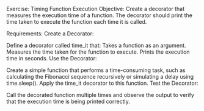 Exercise: Timing Function Execution
Objective: Create a decorator that measures the execution time of a function. The decorator should print the time taken to execute the function each time it is called.

Requirements:
Create a Decorator:

Define a decorator called time_it that:
Takes a function as an argument.
Measures the time taken for the function to execute.
Prints the execution time in seconds.
Use the Decorator:

Create a simple function that performs a time-consuming task, such as calculating the Fibonacci sequence recursively or simulating a delay using time.sleep().
Apply the time_it decorator to this function.
Test the Decorator:

Call the decorated function multiple times and observe the output to verify that the execution time is being printed correctly.